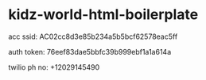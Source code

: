# kidz-world-html-boilerplate

acc ssid: AC02cc8d3e85b234a5b5bcf62578eac5ff

auth token: 76eef83dae5bbfc39b999ebf1a1a614a

twilio ph no: +12029145490